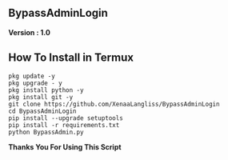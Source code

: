 ## BypassAdminLogin
**Version : 1.0**

## How To Install in Termux

```
pkg update -y
pkg upgrade - y
pkg install python -y
pkg install git -y
git clone https://github.com/XenaaLangliss/BypassAdminLogin
cd BypassAdminLogin
pip install --upgrade setuptools
pip install -r requirements.txt
python BypassAdmin.py
```
**Thanks You For Using This Script**
